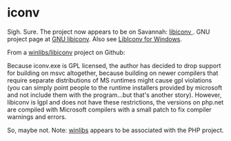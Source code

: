 # iconv

Sigh. Sure. The project now appears to be on Savannah: [libiconv ](https://savannah.gnu.org/projects/libiconv/). GNU project page at [GNU libiconv](https://www.gnu.org/software/libiconv/). Also see [LibIconv for Windows](http://gnuwin32.sourceforge.net/packages/libiconv.htm).

From a [winlibs/libiconv](https://github.com/winlibs/libiconv) project on Github:

Because iconv.exe is GPL licensed, the author has decided to drop support for building on msvc altogether, because building on newer compilers that require separate distributions of MS runtimes might cause gpl violations (you can simply point people to the runtime installers provided by microsoft and not include them with the program…but that's another story). However, libiconv is lgpl and does not have these restrictions, the versions on php.net are compiled with Microsoft compilers with a small patch to fix compiler warnings and errors.

So, maybe not. Note: [winlibs](https://github.com/winlibs) appears to be associated with the PHP project.
